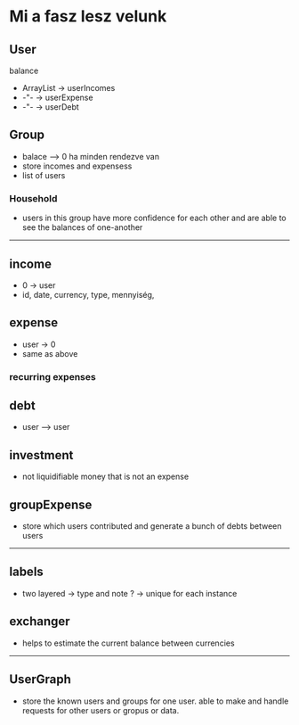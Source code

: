 # Mi a fasz lesz velunk

## User 
  balance
  * ArrayList -> userIncomes
  * -"- -> userExpense
  * -"- -> userDebt

## Group
  * balace --> 0 ha minden rendezve van
  * store incomes and expensess
  * list of users

### Household
  * users in this group have more confidence for each other and are able to see the balances of one-another 

_____________

## income 
* 0 -> user
* id, date, currency, type, mennyiség, 

## expense
* user -> 0
* same as above
  

### recurring expenses

## debt
* user --> user

## investment
* not liquidifiable money that is not an expense

## groupExpense
* store which users contributed and generate a bunch of debts between users

_____

## labels
* two layered -> type and note ? -> unique for each instance

## exchanger
* helps to estimate the current balance between currencies

_____

## UserGraph 

* store the known users and groups for one user. able to make and handle requests for other users or gropus or data.

